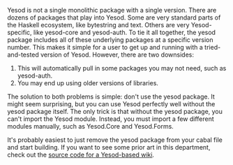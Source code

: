 Yesod is not a single monolithic package with a single version. There are dozens of packages that play into Yesod. Some are very standard parts of the Haskell ecosystem, like bytestring and text. Others are very Yesod-specific, like yesod-core and yesod-auth. To tie it all together, the yesod package includes all of these underlying packages at a specific version number. This makes it simple for a user to get up and running with a tried-and-tested version of Yesod. However, there are two downsides:

1. This will automatically pull in some packages you may not need, such as yesod-auth.
2. You may end up using older versions of libraries.

The solution to both problems is simple: don't use the yesod package. It might seem surprising, but you can use Yesod perfectly well without the yesod package itself. The only trick is that without the yesod package, you can't import the Yesod module. Instead, you must import a few different modules manually, such as Yesod.Core and Yesod.Forms.

It's probably easiest to just remove the yesod package from your cabal file and start building. If you want to see some prior art in this department, check out the [source code for a Yesod-based wiki](http://github.com/snoyberg/yesodwiki).
